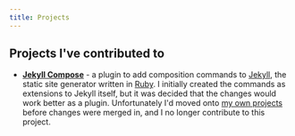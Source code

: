 ```yaml
---
title: Projects
---
```


## Projects I've contributed to

* **[Jekyll Compose](http://github.com/jekyll/jekyll-compose)** - a plugin to
  add composition commands to [Jekyll](http://jekyllrb.com), the static site
generator written in [Ruby](http://ruby-lang.org). I initially created the
commands as extensions to Jekyll itself, but it was decided that the changes
would work better as a plugin. Unfortunately I'd moved onto [my own
projects](/projects.html) before changes were merged in, and I no longer
contribute to this project.
